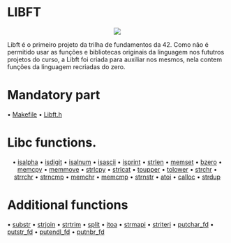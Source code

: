 # LIBFT

<p align="center"><img src="https://user-images.githubusercontent.com/81205527/149165832-9344c9e5-6075-4268-b276-26b60efc5733.png"> </p>
<p>Libft é o primeiro projeto da trilha de fundamentos da 42. Como não é permitido usar as funções e bibliotecas originais da linguagem nos fututros projetos do curso, a Libft foi criada para auxiliar nos mesmos, nela contem funções da linguagem recriadas do zero.</p>

# Mandatory part

<p>• <a href=https://github.com/AnaMarcelaSilva/LIBFT/blob/master/Makefile>Makefile</a> • <a href=https://github.com/AnaMarcelaSilva/LIBFT/blob/master/libft.h>Libft.h</a></p>

# Libc functions.

<p align="center">• <a href=https://github.com/AnaMarcelaSilva/LIBFT/blob/master/ft_isalpha.c>isalpha</a> • <a href=https://github.com/AnaMarcelaSilva/LIBFT/blob/master/ft_isdigit.c>isdigit</a> • <a href="https://github.com/AnaMarcelaSilva/LIBFT/blob/master/ft_isalnum.c">isalnum</a> • <a href="https://github.com/AnaMarcelaSilva/LIBFT/blob/master/ft_isascii.c">isascii</a> • <a href=https://github.com/AnaMarcelaSilva/LIBFT/blob/master/ft_isprint.c>isprint</a> • <a href=https://github.com/AnaMarcelaSilva/LIBFT/blob/master/ft_strlen.c>strlen</a> • <a href=https://github.com/AnaMarcelaSilva/LIBFT/blob/master/ft_memset.c>memset</a> • <a href=https://github.com/AnaMarcelaSilva/LIBFT/blob/master/ft_bzero.c>bzero</a> • <a href=https://github.com/AnaMarcelaSilva/LIBFT/blob/master/ft_memcpy.c>memcpy</a> • <a href=https://github.com/AnaMarcelaSilva/LIBFT/blob/master/ft_memmove.c>memmove</a> • <a href=https://github.com/AnaMarcelaSilva/LIBFT/blob/master/ft_strlcpy.c>strlcpy</a> • <a href=https://github.com/AnaMarcelaSilva/LIBFT/blob/master/ft_strlcat.c>strlcat</a> • <a href=https://github.com/AnaMarcelaSilva/LIBFT/blob/master/ft_toupper.c>toupper</a> • <a href=https://github.com/AnaMarcelaSilva/LIBFT/blob/master/ft_tolower.c>tolower</a> • <a href=https://github.com/AnaMarcelaSilva/LIBFT/blob/master/ft_strchr.c>strchr</a> • <a href=https://github.com/AnaMarcelaSilva/LIBFT/blob/master/ft_strrchr.c>strrchr</a> • <a href=https://github.com/AnaMarcelaSilva/LIBFT/blob/master/ft_strncmp.c>strncmp</a> • <a href=https://github.com/AnaMarcelaSilva/LIBFT/blob/master/ft_memchr.c>memchr</a> • <a href=https://github.com/AnaMarcelaSilva/LIBFT/blob/master/ft_memcmp.c>memcmp</a> • <a href=https://github.com/AnaMarcelaSilva/LIBFT/blob/master/ft_strnstr.c>strnstr</a> • <a href=https://github.com/AnaMarcelaSilva/LIBFT/blob/master/ft_atoi.c>atoi</a> • <a href=https://github.com/AnaMarcelaSilva/LIBFT/blob/master/ft_calloc.c>calloc</a> • <a href=https://github.com/AnaMarcelaSilva/LIBFT/blob/master/ft_strdup.c>strdup</a></p>

# Additional functions

<p>• <a href=https://github.com/AnaMarcelaSilva/LIBFT/blob/master/ft_substr.c>substr</a> • <a href=https://github.com/AnaMarcelaSilva/LIBFT/blob/master/ft_strjoin.c>strjoin</a> • <a href=https://github.com/AnaMarcelaSilva/LIBFT/blob/master/ft_strtrim.c>strtrim</a> • <a href=https://github.com/AnaMarcelaSilva/LIBFT/blob/master/ft_split.c>split</a> • <a href=https://github.com/AnaMarcelaSilva/LIBFT/blob/master/ft_itoa.c>itoa</a> • <a href=https://github.com/AnaMarcelaSilva/LIBFT/blob/master/ft_strmapi.c>strmapi</a> • <a href=https://github.com/AnaMarcelaSilva/LIBFT/blob/master/ft_striteri.c>striteri</a> • <a href=https://github.com/AnaMarcelaSilva/LIBFT/blob/master/ft_putchar_fd.c>putchar_fd</a> • <a href=https://github.com/AnaMarcelaSilva/LIBFT/blob/master/ft_putstr_fd.c>putstr_fd</a> • <a href=https://github.com/AnaMarcelaSilva/LIBFT/blob/master/ft_putendl_fd.c>putendl_fd</a> • <a href=https://github.com/AnaMarcelaSilva/LIBFT/blob/master/ft_putnbr_fd.c>putnbr_fd</p></a>
